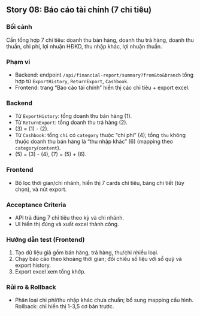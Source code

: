 ## Story 08: Báo cáo tài chính (7 chỉ tiêu)

### Bối cảnh
Cần tổng hợp 7 chỉ tiêu: doanh thu bán hàng, doanh thu trả hàng, doanh thu thuần, chi phí, lợi nhuận HĐKD, thu nhập khác, lợi nhuận thuần.

### Phạm vi
- Backend: endpoint `/api/financial-report/summary?from&to&branch` tổng hợp từ `ExportHistory`, `ReturnExport`, `Cashbook`.
- Frontend: trang “Báo cáo tài chính” hiển thị các chỉ tiêu + export excel.

### Backend
- Từ `ExportHistory`: tổng doanh thu bán hàng (1).
- Từ `ReturnExport`: tổng doanh thu trả hàng (2).
- (3) = (1) - (2).
- Từ `Cashbook`: tổng `chi` có `category` thuộc “chi phí” (4); tổng `thu` không thuộc doanh thu bán hàng là “thu nhập khác” (6) (mapping theo `category`/`content`).
- (5) = (3) - (4), (7) = (5) + (6).

### Frontend
- Bộ lọc thời gian/chi nhánh, hiển thị 7 cards chỉ tiêu, bảng chi tiết (tùy chọn), và nút export.

### Acceptance Criteria
- API trả đúng 7 chỉ tiêu theo kỳ và chi nhánh.
- UI hiển thị đúng và xuất excel thành công.

### Hướng dẫn test (Frontend)
1) Tạo dữ liệu giả gồm bán hàng, trả hàng, thu/chi nhiều loại.
2) Chạy báo cáo theo khoảng thời gian; đối chiếu số liệu với sổ quỹ và export history.
3) Export excel xem tổng khớp.

### Rủi ro & Rollback
- Phân loại chi phí/thu nhập khác chưa chuẩn; bổ sung mapping cấu hình. Rollback: chỉ hiển thị 1-3,5 cơ bản trước.


